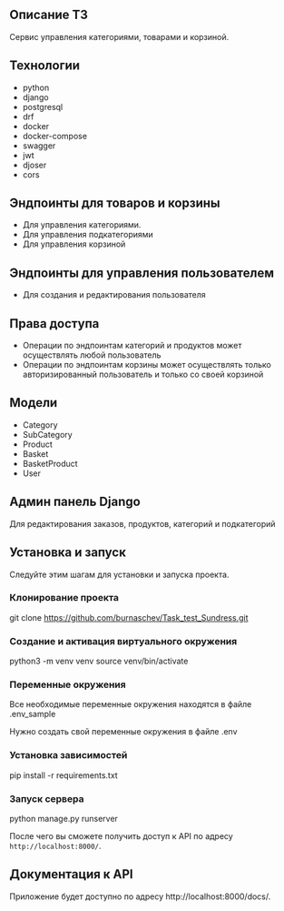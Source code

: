 ## Описание ТЗ

Сервис управления категориями, товарами и корзиной.

## Технологии

- python
- django
- postgresql
- drf
- docker
- docker-compose
- swagger
- jwt
- djoser
- cors

## Эндпоинты для товаров и корзины

- Для управления категориями.
- Для управления подкатегориями
- Для управления корзиной

## Эндпоинты для управления пользователем

- Для создания и редактирования пользователя

## Права доступа

- Операции по эндпоинтам категорий и продуктов может осуществлять любой пользователь
- Операции по эндпоинтам корзины может осуществлять только авторизированный пользователь и только со своей корзиной

## Модели

- Category
- SubCategory
- Product
- Basket
- BasketProduct
- User

## Админ панель Django

Для редактирования заказов, продуктов, категорий и подкатегорий

## Установка и запуск

Следуйте этим шагам для установки и запуска проекта.

### Клонирование проекта

git clone https://github.com/burnaschev/Task_test_Sundress.git

### Создание и активация виртуального окружения

python3 -m venv venv
source venv/bin/activate

### Переменные окружения

Все необходимые переменные окружения находятся в файле .env_sample

Нужно создать свой переменные окружения в файле .env

### Установка зависимостей

pip install -r requirements.txt

### Запуск сервера

python manage.py runserver

После чего вы сможете получить доступ к API по адресу `http://localhost:8000/`.

## Документация к API

Приложение будет доступно по адресу http://localhost:8000/docs/.
